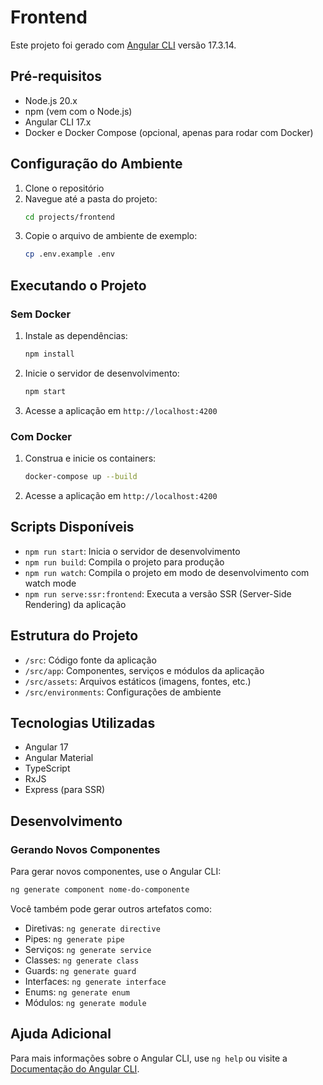 # Frontend

Este projeto foi gerado com [Angular CLI](https://github.com/angular/angular-cli) versão 17.3.14.

## Pré-requisitos

- Node.js 20.x
- npm (vem com o Node.js)
- Angular CLI 17.x
- Docker e Docker Compose (opcional, apenas para rodar com Docker)

## Configuração do Ambiente

1. Clone o repositório
2. Navegue até a pasta do projeto:
   ```bash
   cd projects/frontend
   ```
3. Copie o arquivo de ambiente de exemplo:
   ```bash
   cp .env.example .env
   ```

## Executando o Projeto

### Sem Docker

1. Instale as dependências:

   ```bash
   npm install
   ```

2. Inicie o servidor de desenvolvimento:

   ```bash
   npm start
   ```

3. Acesse a aplicação em `http://localhost:4200`

### Com Docker

1. Construa e inicie os containers:

   ```bash
   docker-compose up --build
   ```

2. Acesse a aplicação em `http://localhost:4200`

## Scripts Disponíveis

- `npm run start`: Inicia o servidor de desenvolvimento
- `npm run build`: Compila o projeto para produção
- `npm run watch`: Compila o projeto em modo de desenvolvimento com watch mode
- `npm run serve:ssr:frontend`: Executa a versão SSR (Server-Side Rendering) da aplicação

## Estrutura do Projeto

- `/src`: Código fonte da aplicação
- `/src/app`: Componentes, serviços e módulos da aplicação
- `/src/assets`: Arquivos estáticos (imagens, fontes, etc.)
- `/src/environments`: Configurações de ambiente

## Tecnologias Utilizadas

- Angular 17
- Angular Material
- TypeScript
- RxJS
- Express (para SSR)

## Desenvolvimento

### Gerando Novos Componentes

Para gerar novos componentes, use o Angular CLI:

```bash
ng generate component nome-do-componente
```

Você também pode gerar outros artefatos como:

- Diretivas: `ng generate directive`
- Pipes: `ng generate pipe`
- Serviços: `ng generate service`
- Classes: `ng generate class`
- Guards: `ng generate guard`
- Interfaces: `ng generate interface`
- Enums: `ng generate enum`
- Módulos: `ng generate module`

## Ajuda Adicional

Para mais informações sobre o Angular CLI, use `ng help` ou visite a [Documentação do Angular CLI](https://angular.io/cli).
